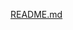 [README.md](https://github.com/Mayank57/Smart-Surveillance-Person-Recognition-using-Textual-description/files/14254712/README.md)

